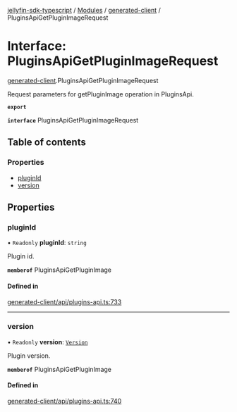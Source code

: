 [jellyfin-sdk-typescript](../README.md) / [Modules](../modules.md) / [generated-client](../modules/generated_client.md) / PluginsApiGetPluginImageRequest

# Interface: PluginsApiGetPluginImageRequest

[generated-client](../modules/generated_client.md).PluginsApiGetPluginImageRequest

Request parameters for getPluginImage operation in PluginsApi.

**`export`**

**`interface`** PluginsApiGetPluginImageRequest

## Table of contents

### Properties

- [pluginId](generated_client.PluginsApiGetPluginImageRequest.md#pluginid)
- [version](generated_client.PluginsApiGetPluginImageRequest.md#version)

## Properties

### pluginId

• `Readonly` **pluginId**: `string`

Plugin id.

**`memberof`** PluginsApiGetPluginImage

#### Defined in

[generated-client/api/plugins-api.ts:733](https://github.com/thornbill/jellyfin-sdk-typescript/blob/0f61f16/src/generated-client/api/plugins-api.ts#L733)

___

### version

• `Readonly` **version**: [`Version`](generated_client.Version.md)

Plugin version.

**`memberof`** PluginsApiGetPluginImage

#### Defined in

[generated-client/api/plugins-api.ts:740](https://github.com/thornbill/jellyfin-sdk-typescript/blob/0f61f16/src/generated-client/api/plugins-api.ts#L740)
